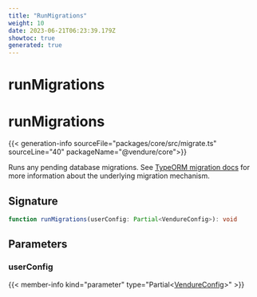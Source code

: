 ```yaml
---
title: "RunMigrations"
weight: 10
date: 2023-06-21T06:23:39.179Z
showtoc: true
generated: true
---
```

<!-- This file was generated from the Vendure source. Do not modify. Instead, re-run the "docs:build" script -->

# runMigrations
<div class="symbol">


# runMigrations

{{< generation-info sourceFile="packages/core/src/migrate.ts" sourceLine="40" packageName="@vendure/core">}}

Runs any pending database migrations. See [TypeORM migration docs](https://typeorm.io/#/migrations)
for more information about the underlying migration mechanism.

## Signature

```TypeScript
function runMigrations(userConfig: Partial<VendureConfig>): void
```
## Parameters

### userConfig

{{< member-info kind="parameter" type="Partial&#60;<a href='/typescript-api/configuration/vendure-config#vendureconfig'>VendureConfig</a>&#62;" >}}

</div>
